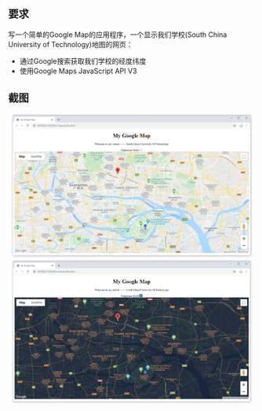 ## 要求
写一个简单的Google Map的应用程序，一个显示我们学校(South China University of Technology)地图的网页：
- 通过Google搜索获取我们学校的经度纬度 
- 使用Google Maps JavaScript API V3

## 截图
![](./screenshots/img-1.png)
![](./screenshots/img-2.png)